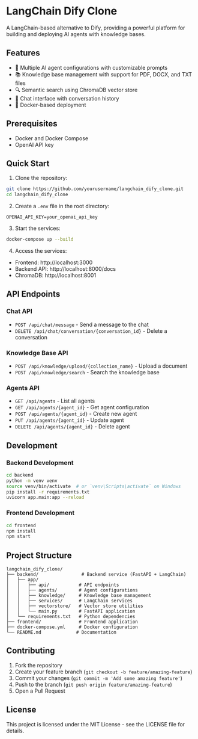 # LangChain Dify Clone

A LangChain-based alternative to Dify, providing a powerful platform for building and deploying AI agents with knowledge bases.

## Features

- 🤖 Multiple AI agent configurations with customizable prompts
- 📚 Knowledge base management with support for PDF, DOCX, and TXT files
- 🔍 Semantic search using ChromaDB vector store
- 💬 Chat interface with conversation history
- 🐳 Docker-based deployment

## Prerequisites

- Docker and Docker Compose
- OpenAI API key

## Quick Start

1. Clone the repository:
```bash
git clone https://github.com/yourusername/langchain_dify_clone.git
cd langchain_dify_clone
```

2. Create a `.env` file in the root directory:
```env
OPENAI_API_KEY=your_openai_api_key
```

3. Start the services:
```bash
docker-compose up --build
```

4. Access the services:
- Frontend: http://localhost:3000
- Backend API: http://localhost:8000/docs
- ChromaDB: http://localhost:8001

## API Endpoints

### Chat API
- `POST /api/chat/message` - Send a message to the chat
- `DELETE /api/chat/conversation/{conversation_id}` - Delete a conversation

### Knowledge Base API
- `POST /api/knowledge/upload/{collection_name}` - Upload a document
- `POST /api/knowledge/search` - Search the knowledge base

### Agents API
- `GET /api/agents` - List all agents
- `GET /api/agents/{agent_id}` - Get agent configuration
- `POST /api/agents/{agent_id}` - Create new agent
- `PUT /api/agents/{agent_id}` - Update agent
- `DELETE /api/agents/{agent_id}` - Delete agent

## Development

### Backend Development
```bash
cd backend
python -m venv venv
source venv/bin/activate  # or `venv\Scripts\activate` on Windows
pip install -r requirements.txt
uvicorn app.main:app --reload
```

### Frontend Development
```bash
cd frontend
npm install
npm start
```

## Project Structure

```
langchain_dify_clone/
├── backend/                # Backend service (FastAPI + LangChain)
│   ├── app/
│   │   ├── api/           # API endpoints
│   │   ├── agents/        # Agent configurations
│   │   ├── knowledge/     # Knowledge base management
│   │   ├── services/      # LangChain services
│   │   ├── vectorstore/   # Vector store utilities
│   │   └── main.py        # FastAPI application
│   └── requirements.txt   # Python dependencies
├── frontend/              # Frontend application
├── docker-compose.yml     # Docker configuration
└── README.md             # Documentation
```

## Contributing

1. Fork the repository
2. Create your feature branch (`git checkout -b feature/amazing-feature`)
3. Commit your changes (`git commit -m 'Add some amazing feature'`)
4. Push to the branch (`git push origin feature/amazing-feature`)
5. Open a Pull Request

## License

This project is licensed under the MIT License - see the LICENSE file for details. 